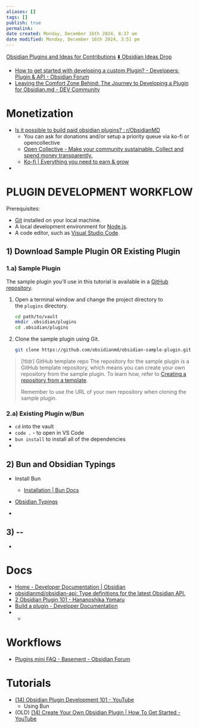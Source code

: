 ```yaml
---
aliases: []
tags: []
publish: true
permalink:
date created: Monday, December 16th 2024, 8:37 am
date modified: Monday, December 16th 2024, 3:51 pm
---
```


[Obsidian Plugins and Ideas for Contributions](../Contributable%20Obsidian%20Wiki/Obsidian%20Plugins%20and%20Ideas%20for%20Contributions/Obsidian%20Plugins%20and%20Ideas%20for%20Contributions.md)
[⬇️ Obsidian Ideas Drop](../⬇️%20Obsidian%20Ideas%20Drop/⬇️%20Obsidian%20Ideas%20Drop.md)

- [How to get started with developing a custom Plugin? - Developers: Plugin & API - Obsidian Forum](https://forum.obsidian.md/t/how-to-get-started-with-developing-a-custom-plugin/8157/3)
- [Leaving the Comfort Zone Behind: The Journey to Developing a Plugin for Obsidian.md - DEV Community](https://dev.to/dariocasciato/leaving-the-comfort-zone-behind-the-journey-to-developing-a-plugin-for-obsidianmd-53hi)

# Monetization

- [Is it possible to build paid obsidian plugins? : r/ObsidianMD](https://www.reddit.com/r/ObsidianMD/comments/1ao558b/is_it_possible_to_build_paid_obsidian_plugins/)
	- You can ask for donations and/or setup a priority queue via ko-fi or opencollective
	- [Open Collective - Make your community sustainable. Collect and spend money transparently.](https://opencollective.com/pricing)
	- [Ko-fi | Everything you need to earn & grow](https://ko-fi.com/features)
- 

# PLUGIN DEVELOPMENT WORKFLOW

Prerequisites:
- [Git](https://git-scm.com/) installed on your local machine.
- A local development environment for [Node.js](https://node.js.org/en/about/).
- A code editor, such as [Visual Studio Code](https://code.visualstudio.com/).

## 1) Download Sample Plugin OR Existing Plugin

### 1.a) Sample Plugin

The sample plugin you'll use in this tutorial is available in a [GitHub repository](https://github.com/obsidianmd/obsidian-sample-plugin).

1. Open a terminal window and change the project directory to the `plugins` directory.
    
    ```bash
    cd path/to/vault
    mkdir .obsidian/plugins
    cd .obsidian/plugins
    ```
    
2. Clone the sample plugin using Git.
    
    ```bash
    git clone https://github.com/obsidianmd/obsidian-sample-plugin.git
    ```

> [!tldr] GitHub template repo
> The repository for the sample plugin is a GitHub template repository, which means you can create your own repository from the sample plugin. To learn how, refer to [Creating a repository from a template](https://docs.github.com/en/repositories/creating-and-managing-repositories/creating-a-repository-from-a-template#creating-a-repository-from-a-template).
> 
> Remember to use the URL of your own repository when cloning the sample plugin.

### 2.a) Existing Plugin w/Bun

- `cd` into the vault
- `code .` - to open in VS Code
- `bun install` to install all of the dependencies
- 

## 2) Bun and Obsidian Typings

- Install Bun
	- [Installation | Bun Docs](https://bun.sh/docs/installation#windows) 

- [Obsidian Typings](https://fevol.github.io/obsidian-typings/) 

- 

## 3) --

- 

# Docs

- [Home - Developer Documentation | Obsidian](https://docs.obsidian.md/Home)
- [obsidianmd/obsidian-api: Type definitions for the latest Obsidian API.](https://github.com/obsidianmd/obsidian-api)
- [2 Obsidian Plugin 101 - Hananoshika Yomaru](https://yomaru.dev/obsidian-plugin-101)
- [Build a plugin - Developer Documentation](https://docs.obsidian.md/Plugins/Getting+started/Build+a+plugin)
- -

# Workflows

- [Plugins mini FAQ - Basement - Obsidian Forum](https://forum.obsidian.md/t/plugins-mini-faq/7737/25)

# Tutorials

- [(14) Obsidian Plugin Development 101 - YouTube](https://www.youtube.com/watch?v=kQCc7HYOfpY&t=516s)
	- Using Bun
- (OLD) [(14) Create Your Own Obsidian Plugin | How To Get Started - YouTube](https://www.youtube.com/watch?v=9lA-jaMNS0k)